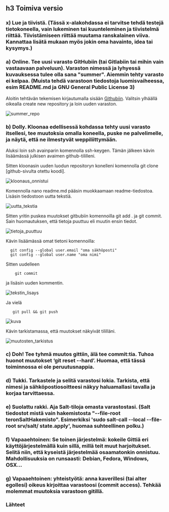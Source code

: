 ## h3 Toimiva versio

### x) Lue ja tiivistä. (Tässä x-alakohdassa ei tarvitse tehdä testejä tietokoneella, vain lukeminen tai kuunteleminen ja tiivistelmä riittää. Tiivistämiseen riittää muutama ranskalainen viiva. Kannattaa lisätä mukaan myös jokin oma havainto, idea tai kysymys.)

### a) Online. Tee uusi varasto GitHubiin (tai Gitlabiin tai mihin vain vastaavaan palveluun). Varaston nimessä ja lyhyessä kuvauksessa tulee olla sana "summer". Aiemmin tehty varasto ei kelpaa. (Muista tehdä varastoon tiedostoja luomisvaiheessa, esim README.md ja GNU General Public License 3)

Aloitin tehtävän tekemisen kirjautumalla sisään [Githubiin](https://github.com/). Valitsin ylhäällä oikealla create new repository ja loin uuden varaston. 

![summer_repo](https://github.com/Pakknoo/Palvelinten_hallinta_kuvat2/assets/122889266/4fe85f3c-1d40-44a5-8470-ed1717893946)




### b) Dolly. Kloonaa edellisessä kohdassa tehty uusi varasto itsellesi, tee muutoksia omalla koneella, puske ne palvelimelle, ja näytä, että ne ilmestyvät weppiliittymään.

Aluksi loin ssh avainparin komennolla ssh-keygen. Tämän jälkeen kävin lisäämässä julkisen avaimen github-tililleni. 

Sitten kloonasin uuden luodun repositoryn konelleni komennolla 
        git clone [github-sivulta otettu koodi]. 

![kloonaus_onnistui](https://github.com/Pakknoo/Palvelinten_hallinta_kuvat2/assets/122889266/ae90038d-0477-4a44-926b-42c94a3a1744)

Komennolla nano readme.md pääsin muokkaamaan readme-tiedostoa. Lisäsin tiedostoon uutta tekstiä. 

![uutta_tekstia](https://github.com/Pakknoo/Palvelinten_hallinta_kuvat2/assets/122889266/da7fa69a-8bff-47c4-92c0-fb3b05324e5b)

Sitten yritin puskea muutokset gitbubiin komennoilla git add . ja git commit. Sain huomautuksen, että tietoja puuttuu eli muutin ensin tiedot.


![tietoja_puuttuu](https://github.com/Pakknoo/Palvelinten_hallinta_kuvat2/assets/122889266/26e2c6d3-bf7f-43ef-b77d-b393f39a783e)



Kävin lisäämässä omat tietoni komennoilla:

      git config --global user.email "oma säkhöposti"
      git config --global user.name "oma nimi"
      
Sitten uudelleen 

        git commit

ja lisäsin uuden kommentin.

![tekstin_lisays](https://github.com/Pakknoo/Palvelinten_hallinta_kuvat2/assets/122889266/fb403105-e59b-4d06-a4c3-ae3ee2976088)

Ja vielä

       git pull && git push

![kuva](https://github.com/Pakknoo/Palvelinten_hallinta/assets/122889266/3e0761d3-5dfc-4907-861e-543bd7bf0af5)



Kävin tarkistamassa, että muutokset näkyivät tililläni.


![muutosten_tarkistus](https://github.com/Pakknoo/Palvelinten_hallinta_kuvat2/assets/122889266/a23fbc80-e402-4ecf-ac8c-b7792bf2b0b1)



### c) Doh! Tee tyhmä muutos gittiin, älä tee commit:tia. Tuhoa huonot muutokset ‘git reset --hard’. Huomaa, että tässä toiminnossa ei ole peruutusnappia.
### d) Tukki. Tarkastele ja selitä varastosi lokia. Tarkista, että nimesi ja sähköpostiosoitteesi näkyy haluamallasi tavalla ja korjaa tarvittaessa.
### e) Suolattu rakki. Aja Salt-tiloja omasta varastostasi. (Salt tiedostot mistä vain hakemistosta "--file-root teronSaltHakemisto". Esimerkiksi 'sudo salt-call --local --file-root srv/salt/ state.apply', huomaa suhteellinen polku.)
### f) Vapaaehtoinen: Se toinen järjestelmä: kokeile Gittiä eri käyttöjärjestelmällä kuin sillä, millä teit muut harjoitukset. Selitä niin, että kyseistä järjestelmää osaamatonkin onnistuu. Mahdollisuuksia on runsaasti: Debian, Fedora, Windows, OSX...
### g) Vapaaehtoinen: yhteistyötä: anna kaverillesi (tai alter egollesi) oikeus kirjoittaa varastoosi (commit access). Tehkää molemmat muutoksia varastoon gitillä.

### Lähteet
